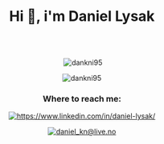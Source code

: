 <h1 align="center">Hi 👋, i'm Daniel Lysak</h1>


<br>
<br>
    
<p align="center">&nbsp;<img
        src="https://github-readme-stats.vercel.app/api?username=dankni95&show_icons=true&theme=blue-green"
        alt="dankni95" /></p>

<p align="center"><img
        src="https://github-readme-stats.vercel.app/api/top-langs?username=dankni95&show_icons=true&locale=en&langs_count=8&theme=blue-green"
        alt="dankni95" /> </p>
        
        
<h3 align="center">Where to reach me:</h3>
<p align="center">
    <a href="https://www.linkedin.com/in/daniel-lysak/" target="blank"><img align="center"
            src="https://img.shields.io/badge/LinkedIn-0077B5?style=for-the-badge&logo=linkedin&logoColor=white"
            alt="https://www.linkedin.com/in/daniel-lysak/" /></a>
    <p align="center">
        <a href="mailto:daniel_kn@live.no" target="blank"><img align="center"
                src="https://img.shields.io/badge/Gmail-D14836?style=for-the-badge&logo=gmail&logoColor=white"
                alt="daniel_kn@live.no" /></a>
    </p>
